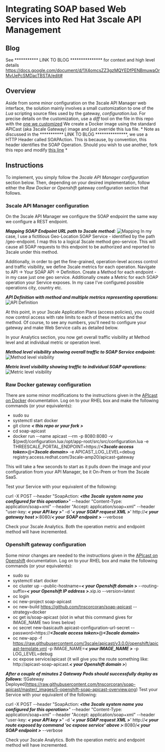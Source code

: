 # Integrating SOAP based Web Services into Red Hat 3scale API Management

## Blog
See ***********         LINK TO BLOG         *************** for context and high level details     https://docs.google.com/document/d/1X4omcsZZ3gzMQYEDfPENBmuwaOrMvUePcSMDacTBSTA/edit#

## Overview
Aside from some minor configuration on the 3scale API Manager web interface, the solution mainly involves a small customization to one of the *Lua* scripting source files used by the gateway, *configuration.lua*. For precise details on the customization, use a *diff* tool on the file in this repo with the [one we customized](https://github.com/3scale/apicast/blob/master/apicast/src/configuration.lua) 
We create a Docker image using the standard APICast (aka 3scale Gateway) image and just override this lua file. * Note as discussed in the ***********          LINK TO BLOG         ***************, we use a HTTP Header called SOAPAction. This is because, by convention, this header identifies the SOAP Operation. Should you wish to use another, fork this repo and modify [this line](https://github.com/tnscorcoran/soap-apicast/blob/master/configuration.lua#L200) *

## Instructions
To implement, you simply follow the *3scale API Manager configuration* section below. Then, depending on your desired implementation, follow either the *Raw Docker* or *Openshift* gateway configuration section that follows.  

### 3scale API Manager configuration
On the 3scale API Manager we configure the SOAP endpoint the same way we configure a REST endpoint.

**_Mapping SOAP Endpoint URL path to 3scale method:_**
![Mapping](https://raw.githubusercontent.com/tnscorcoran/soap-apicast/master/_images/1-Mapping.png)
In my case, I use a fictitious Geo-Location SOAP Service - identified by the path /geo-endpoint. I map this to a logical 3scale method geo-service. This will cause all SOAP requests to this endpoint to be authorized and reported to 3scale under this method.

Additionally, in order to get the fine-grained, operation-level access control and traffic visibility, we define 3scale metrics for each operation. Navigate to API -> Your SOAP API -> Definition. Create a Method for each endpoint - in my case just one geo service. Additionally create a Metric for each SOAP operation your Service exposes. In my case I’ve configured possible operations city, country etc.

**_API Definition with method and multiple metrics representing operations:_**
![API Definition](https://raw.githubusercontent.com/tnscorcoran/soap-apicast/master/_images/2-method-metric-definition.png)

At this point, in your 3scale Application Plans (access policies), you could now control access with rate limits to each of these metrics and the method. Of course, to see any numbers, you'll need to configure your gateway and make Web Service calls as detailed below.

In your Analytics section, you now get overall traffic visibility at Method level and at individual metric or operation level.

**_Method level visibility showing overall traffic to SOAP Service endpoint:_**
![Method level visibility](https://raw.githubusercontent.com/tnscorcoran/soap-apicast/master/_images/3-method-level-analytics.png)


**_Metric level visibility showing traffic to individual SOAP operations:_**
![Metric level visibility](https://raw.githubusercontent.com/tnscorcoran/soap-apicast/master/_images/4-metric-operation-level-analytics.png)


### Raw Docker gateway configuration
There are some minor modifications to the instructions given in the [APIcast on Docker](https://support.3scale.net/docs/deployment-options/apicast-docker) documentation. Log on to your RHEL box and make the following commands (or your equivalents):

- sudo su
- systemctl start docker
- git clone **_< this repo or your fork >_** 
- cd soap-apicast 
- docker run --name apicast --rm -p 8080:8080 -v $(pwd)/configuration.lua:/opt/app-root/src/src/configuration.lua -e THREESCALE_PORTAL_ENDPOINT=https://**_<3scale access token>_**@**_<3scale domain>_** -e APICAST_LOG_LEVEL=debug registry.access.redhat.com/3scale-amp20/apicast-gateway

This will take a few seconds to start as it pulls down the image and your configuration from your API Manager, be it On-Prem or from the 3scale SaaS.

Test your Service with your equivalent of the following:

curl -X POST --header "SoapAction: **_<the 3scale system name you configured for this operation>_**" --header "Content-Type: application/soap+xml" --header "Accept: application/soap+xml" --header "user-key: **_< your API key >_**" -d '**_< your SOAP request XML >_**' http://**_< your gateway host >_**:8080/**_< your SOAP endpoint >_** --verbose

Check your 3scale Analytics. Both the operation metric and endpoint method will have incremented.

### Openshift gateway configuration
Some minor changes are needed to the instructions given in the [APIcast on Openshift](https://support.3scale.net/docs/deployment-options/apicast-openshift) documentation. Log on to your RHEL box and make the following commands (or your equivalents):

- sudo su
- systemctl start docker
- oc cluster up --public-hostname=**_< your Openshift domain >_** --routing-suffix=**_< your Openshift IP address >_**.xip.io --version=latest 
- oc login
- oc new-project soap-apicast
- oc new-build https://github.com/tnscorcoran/soap-apicast --strategy=docker
- oc get is/soap-apicast (slot in what this command gives for IMAGE_NAME two lines below)
- oc secret new-basicauth apicast-configuration-url-secret --password=https://**_<3scale access token>_**@**_<3scale domain>_**
- oc new-app -f https://raw.githubusercontent.com/3scale/apicast/v3.0.0/openshift/apicast-template.yml -p IMAGE_NAME=**_< your IMAGE_NAME >_** -p LOG_LEVEL=debug
- oc expose service/apicast (it will give you the route something like: http://apicast-soap-apicast.**_< your Openshift domain >_**)

**_After a couple of minutes 2 Gateway Pods should successfully deploy as follows:_**
![Gateway Deployed]https://raw.githubusercontent.com/tnscorcoran/soap-apicast/master/_images/5-openshift-soap-apicast-overview.png)
Test your Service with your equivalent of the following:

curl -X POST --header "SoapAction: **_<the 3scale system name you configured for this operation>_**" --header "Content-Type: application/soap+xml" --header "Accept: application/soap+xml" --header "user-key: **_< your API key >_**" -d '**_< your SOAP request XML >_**' http://**_< your route exposed by command 'oc expose service' above >_**:8080/**_< your SOAP endpoint >_** --verbose

Check your 3scale Analytics. Both the operation metric and endpoint method will have incremented.
